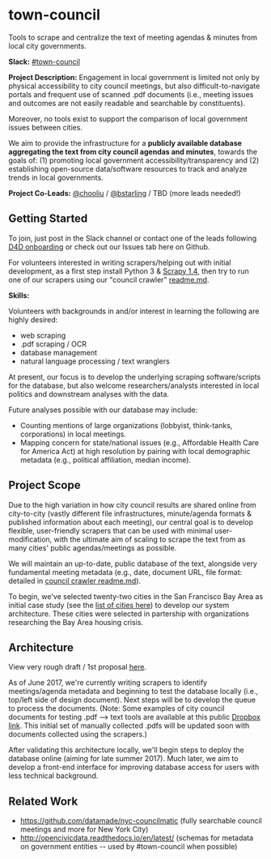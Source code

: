 
# town-council
Tools to scrape and centralize the text of meeting agendas & minutes from local city governments.

**Slack:** [#town-council](http://datafordemocracy.slack.com/messages/town-council)

**Project Description:**
Engagement in local government is limited not only by physical accessibility to city council meetings, but also difficult-to-navigate portals and frequent use of scanned .pdf documents (i.e., meeting issues and outcomes are not easily readable and searchable by constituents).

Moreover, no tools exist to support the comparison of local government issues between cities.

We aim to provide the infrastructure for a **publicly available database aggregating the text from city council agendas and minutes**, towards the goals of: (1) promoting local government accessibility/transparency and (2) establishing open-source data/software resources to track and analyze trends in local governments.

**Project Co-Leads:**
[@chooliu](https://datafordemocracy.slack.com/messages/@chooliu/) / [@bstarling](https://datafordemocracy.slack.com/messages/@bstarling/) / TBD (more leads needed!)

## Getting Started

To join, just post in the Slack channel or contact one of the leads following [D4D onboarding](https://github.com/Data4Democracy/read-this-first) or check out our Issues tab here on Github.

For volunteers interested in writing scrapers/helping out with initial development, as a first step install Python 3 & [Scrapy 1.4](https://scrapy.org), then try to run one of our scrapers using our "council crawler" [readme.md](./council_crawler/readme.md). 

**Skills:**

Volunteers with backgrounds in and/or interest in learning the following are highly desired:

* web scraping
* .pdf scraping / OCR
* database management
* natural language processing / text wranglers

At present, our focus is to develop the underlying scraping software/scripts for the database, but also welcome researchers/analysts interested in local politics and downstream analyses with the data.

Future analyses possible with our database may include:

* Counting mentions of large organizations (lobbyist, think-tanks, corporations) in local meetings.
* Mapping concern for state/national issues (e.g., Affordable Health Care for America Act) at high resolution by pairing with local demographic metadata (e.g., political affiliation, median income).

## Project Scope

Due to the high variation in how city council results are shared online from city-to-city (vastly different file infrastructures, minute/agenda formats & published information about each meeting), our central goal is to develop flexible, user-friendly scrapers that can be used with minimal user-modification, with the ultimate aim of scaling to scrape the text from as many cities' public agendas/meetings as possible.

We will maintain an up-to-date, public database of the text, alongside very fundamental meeting metadata (e.g., date, document URL, file format: detailed in [council crawler readme.md](https://github.com/Data4Democracy/town-council/tree/master/council_crawler#basic-structure)).

To begin, we've selected twenty-two cities in the San Francisco Bay Area as initial case study (see the [list of cities here](./city_metadata/)) to develop our system architecture. These cities were selected in partership with organizations researching the Bay Area housing crisis.

## Architecture
View very rough draft / 1st proposal [here](./design_doc.png).

As of June 2017, we're currently writing scrapers to identify meetings/agenda metadata and beginning to test the database locally (i.e., top/left side of design document). Next steps will be to develop the queue to process the documents. (Note: Some examples of city council documents for testing .pdf --> text tools are available at this public [Dropbox link](https://www.dropbox.com/sh/9bxu3ruvjsrir7o/AABg4uCiKczYK4gzD6OV_hbOa). This initial set of manually collected .pdfs will be updated soon with documents collected using the scrapers.)

After validating this architecture locally, we'll begin steps to deploy the database online (aiming for late summer 2017). Much later, we aim to develop a front-end interface for improving database access for users with less technical background.

## Related Work
* https://github.com/datamade/nyc-councilmatic (fully searchable council meetings and more for New York City)
* http://opencivicdata.readthedocs.io/en/latest/ (schemas for metadata on government entities -- used by #town-council when possible)
